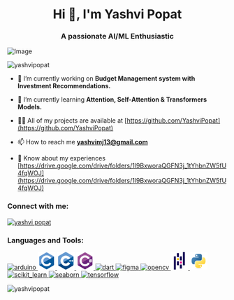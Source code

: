 <h1 align="center">Hi 👋, I'm Yashvi Popat</h1>
<h3 align="center">A passionate AI/ML Enthusiastic</h3>

![Image](https://github.com/user-attachments/assets/1670d864-cdd3-49e2-9ce0-31d6490afcba)

<p align="left"> <img src="https://komarev.com/ghpvc/?username=yashvipopat&label=Profile%20views&color=0e75b6&style=flat" alt="yashvipopat" /> </p>

- 🔭 I’m currently working on **Budget Management system with Investment Recommendations.**

- 🌱 I’m currently learning **Attention, Self-Attention & Transformers Models.**

- 👨‍💻 All of my projects are available at [https://github.com/YashviPopat](https://github.com/YashviPopat)

- 📫 How to reach me **yashvimj13@gmail.com**

- 📄 Know about my experiences [https://drive.google.com/drive/folders/1l9BxworaQGFN3j_1tYhbnZW5fU4fqWOJ](https://drive.google.com/drive/folders/1l9BxworaQGFN3j_1tYhbnZW5fU4fqWOJ)

<h3 align="left">Connect with me:</h3>
<p align="left">
<a href="https://linkedin.com/in/yashvi popat" target="blank"><img align="center" src="https://raw.githubusercontent.com/rahuldkjain/github-profile-readme-generator/master/src/images/icons/Social/linked-in-alt.svg" alt="yashvi popat" height="30" width="40" /></a>
</p>

<h3 align="left">Languages and Tools:</h3>
<p align="left"> <a href="https://www.arduino.cc/" target="_blank" rel="noreferrer"> <img src="https://cdn.worldvectorlogo.com/logos/arduino-1.svg" alt="arduino" width="40" height="40"/> </a> <a href="https://www.cprogramming.com/" target="_blank" rel="noreferrer"> <img src="https://raw.githubusercontent.com/devicons/devicon/master/icons/c/c-original.svg" alt="c" width="40" height="40"/> </a> <a href="https://www.w3schools.com/cpp/" target="_blank" rel="noreferrer"> <img src="https://raw.githubusercontent.com/devicons/devicon/master/icons/cplusplus/cplusplus-original.svg" alt="cplusplus" width="40" height="40"/> </a> <a href="https://www.w3schools.com/cs/" target="_blank" rel="noreferrer"> <img src="https://raw.githubusercontent.com/devicons/devicon/master/icons/csharp/csharp-original.svg" alt="csharp" width="40" height="40"/> </a> <a href="https://dart.dev" target="_blank" rel="noreferrer"> <img src="https://www.vectorlogo.zone/logos/dartlang/dartlang-icon.svg" alt="dart" width="40" height="40"/> </a> <a href="https://www.figma.com/" target="_blank" rel="noreferrer"> <img src="https://www.vectorlogo.zone/logos/figma/figma-icon.svg" alt="figma" width="40" height="40"/> </a> <a href="https://opencv.org/" target="_blank" rel="noreferrer"> <img src="https://www.vectorlogo.zone/logos/opencv/opencv-icon.svg" alt="opencv" width="40" height="40"/> </a> <a href="https://pandas.pydata.org/" target="_blank" rel="noreferrer"> <img src="https://raw.githubusercontent.com/devicons/devicon/2ae2a900d2f041da66e950e4d48052658d850630/icons/pandas/pandas-original.svg" alt="pandas" width="40" height="40"/> </a> <a href="https://www.python.org" target="_blank" rel="noreferrer"> <img src="https://raw.githubusercontent.com/devicons/devicon/master/icons/python/python-original.svg" alt="python" width="40" height="40"/> </a> <a href="https://scikit-learn.org/" target="_blank" rel="noreferrer"> <img src="https://upload.wikimedia.org/wikipedia/commons/0/05/Scikit_learn_logo_small.svg" alt="scikit_learn" width="40" height="40"/> </a> <a href="https://seaborn.pydata.org/" target="_blank" rel="noreferrer"> <img src="https://seaborn.pydata.org/_images/logo-mark-lightbg.svg" alt="seaborn" width="40" height="40"/> </a> <a href="https://www.tensorflow.org" target="_blank" rel="noreferrer"> <img src="https://www.vectorlogo.zone/logos/tensorflow/tensorflow-icon.svg" alt="tensorflow" width="40" height="40"/> </a> </p>

<p><img align="center" src="https://github-readme-stats.vercel.app/api/top-langs?username=yashvipopat&show_icons=true&locale=en&layout=compact" alt="yashvipopat" /></p>
